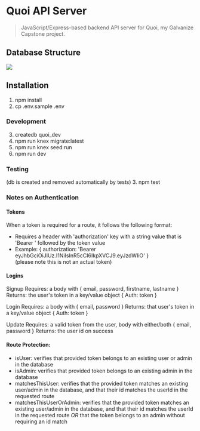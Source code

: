 # Quoi API Server
> JavaScript/Express-based backend API server for Quoi, my Galvanize Capstone project.


## Database Structure

![](./db/quoi-erd.png)

## Installation
1. npm install
2. cp .env.sample .env
### Development
3. createdb quoi_dev
4. npm run knex migrate:latest
5. npm run knex seed:run
6. npm run dev
### Testing
(db is created and removed automatically by tests)
3. npm test

### Notes on Authentication
#### Tokens
When a token is required for a route, it follows the following format:
* Requires a header with 'authorization' key with a string value that is 'Bearer ' followed by the token value
* Example: { authorization: 'Bearer eyJhbGciOiJIUz.I1NiIsInR5cCI6IkpXVCJ9.eyJzdWIiO' }  
  (please note this is not an actual token)
#### Logins
Signup
Requires: a body with { email, password, firstname, lastname }
Returns: the user's token in a key/value object { Auth: token }

Login
Requires: a body with { email, password }
Returns: that user's token in a key/value object { Auth: token }

Update
Requires: a valid token from the user, body with either/both { email, password }
Returns: the user id on success

#### Route Protection:
* isUser: verifies that provided token belongs to an existing user or admin in the database
* isAdmin: verifies that provided token belongs to an existing admin in the database
* matchesThisUser: verifies that the provided token matches an existing user/admin in the database, and that their id matches the userId in the requested route
* matchesThisUserOrAdmin: verifies that the provided token matches an existing user/admin in the database, and that their id matches the userId in the requested route *OR* that the token belongs to an admin without requiring an id match
